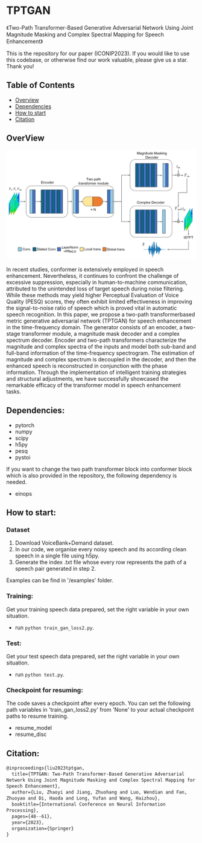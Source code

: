 # TPTGAN
《Two-Path Transformer-Based Generative Adversarial Network Using Joint Magnitude Masking and Complex Spectral Mapping for Speech Enhancement》

This is the repository for our paper (ICONIP2023).
If you would like to use this codebase, or otherwise find our work valuable, please give us a star. Thank you!
## Table of Contents
- [Overview](#overview)
- [Dependencies](#dependencies)
- [How to start](#how-to-start)
- [Citation](#citation)
## OverView
![TPTGAN Architecture](./figures/TPTGAN.png)

In recent studies, conformer is extensively employed in speech enhancement. Nevertheless, it continues to confront the challenge of excessive suppression, especially in human-to-machine communication, attributed to the unintended loss of target speech during noise filtering. While these methods may yield higher Perceptual Evaluation of Voice Quality (PESQ) scores, they often exhibit limited effectiveness in improving the signal-to-noise ratio of speech which is proved vital in automatic speech recognition. In this paper, we propose a two-path transformerbased metric generative adversarial network (TPTGAN) for speech enhancement in the time-frequency domain. The generator consists of an encoder, a two-stage transformer module, a magnitude mask decoder and a complex spectrum decoder. Encoder and two-path transformers characterize the magnitude and complex spectra of the inputs and model both sub-band and full-band information of the time-frequency spectrogram. The estimation of magnitude and complex spectrum is decoupled in the decoder, and then the enhanced speech is reconstructed in conjunction with the phase information. Through the implementation of intelligent training strategies and structural adjustments, we have successfully showcased the remarkable efficacy of the transformer model in speech enhancement tasks.


## Dependencies:
* pytorch
* numpy
* scipy
* h5py
* pesq
* pystoi

If you want to change the two path transformer block into conformer block which is also provided in the repository, the following dependency is needed.

* einops

<!-- ## File explanation:

## Trained models:
* Under trained_models/, we have a trained model. -->
## How to start:
### Dataset
1. Download VoiceBank+Demand dataset.
2. In our code, we organise every noisy speech and its according clean speech in a single file using h5py.
3. Generate the index .txt file whose every row represents the path of a speech pair generated in step 2.

Examples can be find in '/examples' folder.
### Training:
Get your training speech data prepared, set the right variable in your own situation.
* run `python train_gan_loss2.py`.

### Test:
Get your test speech data prepared, set the right variable in your own situation.
* run `python test.py`.

### Checkpoint for resuming:
The code saves a checkpoint after every epoch. You can set the following path variables in 'train_gan_loss2.py' from 'None' to your actual checkpoint paths to resume training.

<!-- Checkpoint path variables -->
* resume_model
* resume_disc

## Citation:

```
@inproceedings{liu2023tptgan,
  title={TPTGAN: Two-Path Transformer-Based Generative Adversarial Network Using Joint Magnitude Masking and Complex Spectral Mapping for Speech Enhancement},
  author={Liu, Zhaoyi and Jiang, Zhuohang and Luo, Wendian and Fan, Zhuoyao and Di, Haoda and Long, Yufan and Wang, Haizhou},
  booktitle={International Conference on Neural Information Processing},
  pages={48--61},
  year={2023},
  organization={Springer}
}
```
